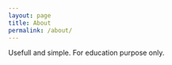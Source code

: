 ```yaml
---
layout: page
title: About
permalink: /about/
---
```


Usefull and simple. For education purpose only. 
